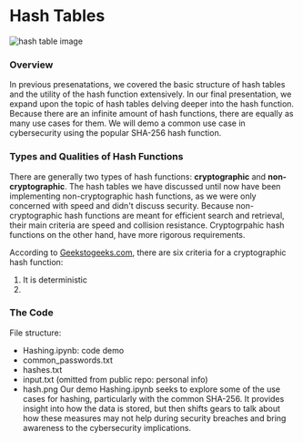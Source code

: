 # Hash Tables
![hash table image](https://d33wubrfki0l68.cloudfront.net/87075beeda9ac5cf3bc104aaca45d231ef42aaea/56f14/img/blog/data-structures/hash-tables/hash-table.png)
### Overview
In previous presenatations, we covered the basic structure of hash tables and the utility of the hash function extensively.
In our final presentation, we expand upon the topic of hash tables delving deeper into the hash function. Because there are an infinite amount of hash functions, there are equally as many use cases for them. We will demo a common use case in cybersecurity using the popular SHA-256 hash function.   

### Types and Qualities of Hash Functions 
There are generally two types of hash functions: **cryptographic** and **non-cryptographic**. The hash tables we have discussed until now have been implementing non-cryptographic hash functions, as we were only concerned with speed and didn't discuss security. Because non-cryptographic hash functions are meant for efficient search and retrieval, their main criteria are speed and collision resistance. Cryptogrpahic hash functions on the other hand, have more rigorous requirements. 

According to [Geekstogeeks.com](https://www.geeksforgeeks.org/cryptographic-hash-function-in-java/#), there are six criteria for a cryptographic hash function:
1. It is deterministic
2. 

### The Code
File structure:
- Hashing.ipynb: code demo
- common_passwords.txt
- hashes.txt
- input.txt (omitted from public repo: personal info)
- hash.png
Our demo 
Hashing.ipynb seeks to explore some of the use cases for hashing, particularly with the common SHA-256. It provides insight into how the data is stored, but then shifts gears to talk about how these measures may not help during security breaches and bring awareness to the cybersecurity implications.
